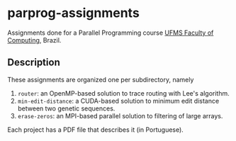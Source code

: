 # parprog-assignments

Assignments done for a Parallel Programming course [UFMS Faculty of Computing](https://facom.ufms.br), Brazil.

## Description

These assignments are organized one per subdirectory, namely

1. `router`: an OpenMP-based solution to trace routing with Lee's algorithm.
1. `min-edit-distance`: a CUDA-based solution to minimum edit distance between two genetic sequences.
1. `erase-zeros`: an MPI-based parallel solution to filtering of large arrays.

Each project has a PDF file that describes it (in Portuguese).
